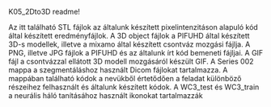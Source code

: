 K05_2Dto3D readme!


Az itt található STL fájlok az általunk készített pixelintenzitáson alapuló kód által készített eredményfájlok.
A 3D object fájlok a PIFUHD által készített 3D-s modellek, illetve a mixamo által készített csontváz mozgási fájlja.
A PNG, illetve JPG fájlok a PIFUHD és az általunk írt kód bemeneti fájljai.
A GIF fájl a csontvázzal ellátott 3D modell mozgásáról készült GIF.
A Series 002 mappa a szegmentáláshoz használt Dicom fájlokat tartalmazza.
A mappában található kódok a nevükből értetődően a feladat különböző részeihez felhasznált és általunk készített kódok.
A WC3_test és WC3_train a neurális háló tanításához használt ikonokat tartalmazzák